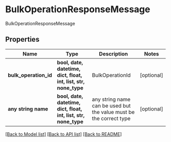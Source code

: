 # BulkOperationResponseMessage

BulkOperationResponseMessage

## Properties
Name | Type | Description | Notes
------------ | ------------- | ------------- | -------------
**bulk_operation_id** | **bool, date, datetime, dict, float, int, list, str, none_type** | BulkOperationId | [optional] 
**any string name** | **bool, date, datetime, dict, float, int, list, str, none_type** | any string name can be used but the value must be the correct type | [optional]

[[Back to Model list]](../README.md#documentation-for-models) [[Back to API list]](../README.md#documentation-for-api-endpoints) [[Back to README]](../README.md)


